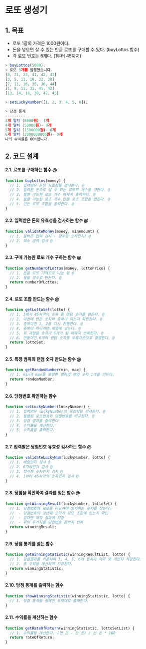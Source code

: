 로또 생성기
===
## 1. 목표
* 로또 1장의 가격은 1000원이다.
* 돈을 넣으면 살 수 있는 만큼 로또를 구매할 수 있다. (buyLottos 함수)
* 각 로또 번호는 6개다. (1부터 45까지)
```javascript
> buyLottos(5000); 
> 로또 5개를 발행했습니다.
[8, 21, 23, 41, 42, 43]
[3, 5, 11, 16, 32, 38]
[7, 11, 16, 35, 36, 44]
[1, 8, 11, 31, 41, 42]
[13, 14, 16, 38, 42, 45]

> setLuckyNumber([1, 2, 3, 4, 5, 6]);

> 당첨 통계
---------
3개 일치 (5000원)- 1개
4개 일치 (50000원)- 0개
5개 일치 (1500000원)- 0개
6개 일치 (2000000000원)- 0개
나의 수익률은 OO%입니다.
```

## 2. 코드 설계

#### 2.1. 로또를 구매하는 함수 @
```javascript
function buyLottos(money) {
  // 1. 입력받은 돈의 유효성을 검사한다. @
  // 2. 입력된 돈으로 살 수 있는 로또의 개수를 구한다. @
  // 3. 발행 가능한 로또 개수 메세지 출력한다. @
  // 4. 발행 가능한 로또 개수 만큼 로또 조합을 만든다. @
  // 5. 만든 로또 조합을 출력한다. @
}
```

#### 2.2. 입력받은 돈의 유효성을 검사하는 함수 @
```javascript
function validateMoney(money, minAmount) {
  // 1. 올바른 입력 검사 - 정수형 숫자인지? @
  // 2. 최소 금액 검사 @
}
```

#### 2.3. 구매 가능한 로또 개수 구하는 함수 @
```javascript
function getNumberOfLottos(money, lottoPrice) {
  // 1. 돈을 로또 가격으로 나눈 몫 @
  // 2. 몫을 정수로 만든다. @
  return numberOfLottos;
}
```

#### 2.4. 로또 조합 만드는 함수 @
```javascript
function getLottoSet(lotto) {
  // 1. 1에서 45사이의 숫자 중 랜덤 숫자를 만든다. @
  // 2. 이전에 만든 숫자와 중복이 되는지 확인한다. @
  // 3. 중복이면 1, 2를 다시 진행한다. @
  // 4. 중복이 아니라면 배열에 넣는다. @
  // 5. 위 과정을 숫자가 6개가 될 때까지 반복한다. @
  // 6. 만들어진 6개의 랜덤 숫자를 오름차순으로 정렬한다. @
  return lottoSet;
}
```

#### 2.5. 특정 범위의 랜덤 숫자 만드는 함수 @
```javascript
function getRandomNumber(min, max) {
  // 1. min과 max를 포함한 범위의 랜덤 숫자 1개를 만든다.
  return randomNumber;
}
```

#### 2.6. 당첨번호 확인하는 함수
```javascript
function setLuckyNumber(luckyNumber) {
  // 1. 입력받은 luckyNumber의 유효성을 검사한다. @
  // 2. 발행된 로또번호와 당첨번호를 비교한다. @
  // 3. 당첨 결과를 출력한다
  // 4. 수익률을 계산한다.
  // 5. 수익률을 출력한다.
}
```

#### 2.7. 입력받은 당첨번호 유효성 검사하는 함수 @
```javascript
function validateLuckyNum(luckyNumber, lotto) {
  // 1. 배열인지 검사 @
  // 2. 6자리인지 검사 @
  // 3. 정수형 숫자인지 검사 @
  // 4. 1부터 45사이의 숫자인지 검사 @
}
```

#### 2.8. 당첨을 확인하여 결과를 얻는 함수 @
```javascript
function getWinningResult(luckyNumber, lottoSet) {
  // 1. 당첨번호와 로또를 비교하여 일치하는 숫자를 찾는다.
  //  - 당첨번호의 첫번째 숫자가 로또 조합에 있는지 확인
  //  - 있다면 매칭 결과에 저장
  //  - 위의 두가지를 당첨번호 끝까지 반복
  return winningResult;
}
```

#### 2.9. 당첨 통계를 얻는 함수
```javascript
function getWinningStatistic(winningResultList, lotto) {
  // 1. 당첨결과를 이용하여 3, 4, 5, 6개 일치가 각각 몇 개인지 저장한다.
  // 2. 총 수익을 계산하여 저장한다.
  return winningStatistic;
}
```

#### 2.10. 당첨 통계를 출력하는 함수
```javascript
function showWinningStatistic(winningStatistic, lotto) {
  // 1. 당첨 통계를 정해진 포맷대로 출력한다.
}
```

#### 2.11. 수익률을 계산하는 함수
```javascript
function getRateOfReturn(winningStatistic, lottoSetList) {
  // 1. 수익률을 계산한다. (번 돈 - 쓴 돈) / 쓴 돈 * 100
  return rateOfReturn;
}
```